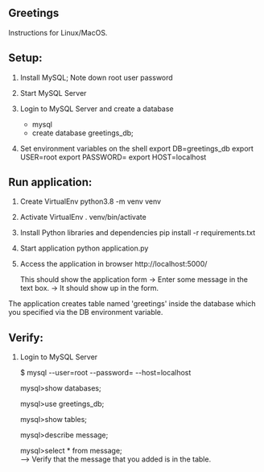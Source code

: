 
Greetings
---------

Instructions for Linux/MacOS.

Setup:
------
1. Install MySQL; Note down root user password

2. Start MySQL Server

3. Login to MySQL Server and create a database
   - mysql
   - create database greetings_db;

4. Set environment variables on the shell
   export DB=greetings_db
   export USER=root
   export PASSWORD=<root-user-password>
   export HOST=localhost


Run application:
----------------
1. Create VirtualEnv
   python3.8 -m venv venv

2. Activate VirtualEnv
   . venv/bin/activate

3. Install Python libraries and dependencies
   pip install -r requirements.txt

4. Start application
   python application.py

5. Access the application in browser
   http://localhost:5000/

   This should show the application form
   -> Enter some message in the text box.
   -> It should show up in the form.

The application creates table named 'greetings'
inside the database which you specified via 
the DB environment variable.


Verify:
-------
1. Login to MySQL Server

   $ mysql --user=root --password=<root-password> --host=localhost

   mysql>show databases;

   mysql>use greetings_db;

   mysql>show tables;

   mysql>describe message;

   mysql>select * from message;  
         --> Verify that the message that you added is in the table.
